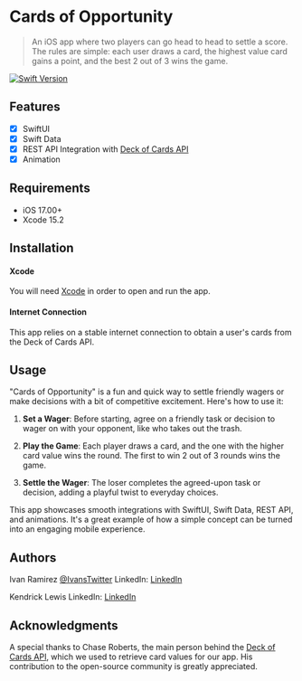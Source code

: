 # Cards of Opportunity
> An iOS app where two players can go head to head to settle a score. The rules are simple: each user draws a card, the highest value card gains a point, and the best 2 out of 3 wins the game.

[![Swift Version][swift-image]][swift-url]

## Features

- [x] SwiftUI  
- [x] Swift Data
- [x] REST API Integration with [Deck of Cards API](https://deckofcardsapi.com)
- [x] Animation

## Requirements

- iOS 17.00+
- Xcode 15.2

## Installation 

#### Xcode 
You will need [Xcode](https://apps.apple.com/us/app/xcode/id497799835?mt=12) in order to open and run the app.

#### Internet Connection 
This app relies on a stable internet connection to obtain a user's cards from the Deck of Cards API. 

## Usage

"Cards of Opportunity" is a fun and quick way to settle friendly wagers or make decisions with a bit of competitive excitement. Here's how to use it:

1. **Set a Wager**: Before starting, agree on a friendly task or decision to wager on with your opponent, like who takes out the trash.

2. **Play the Game**: Each player draws a card, and the one with the higher card value wins the round. The first to win 2 out of 3 rounds wins the game.

3. **Settle the Wager**: The loser completes the agreed-upon task or decision, adding a playful twist to everyday choices.

This app showcases smooth integrations with SwiftUI, Swift Data, REST API, and animations. It's a great example of how a simple concept can be turned into an engaging mobile experience.

## Authors

Ivan Ramirez 
[@IvansTwitter](https://twitter.com/iramirezdev) 
LinkedIn: [LinkedIn](https://www.linkedin.com/in/ivanframirez/) 

Kendrick Lewis
LinkedIn: [LinkedIn](https://www.linkedin.com/in/kendrick-lewis/)

## Acknowledgments

A special thanks to Chase Roberts, the main person behind the [Deck of Cards API](https://deckofcardsapi.com), which we used to retrieve card values for our app. His contribution to the open-source community is greatly appreciated.

[swift-image]:https://img.shields.io/badge/swift-5.0-orange.svg
[swift-url]: https://swift.org/
